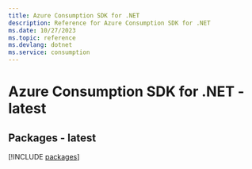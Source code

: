 ```yaml
---
title: Azure Consumption SDK for .NET
description: Reference for Azure Consumption SDK for .NET
ms.date: 10/27/2023
ms.topic: reference
ms.devlang: dotnet
ms.service: consumption
---
```

# Azure Consumption SDK for .NET - latest
## Packages - latest
[!INCLUDE [packages](consumption-index.md)]